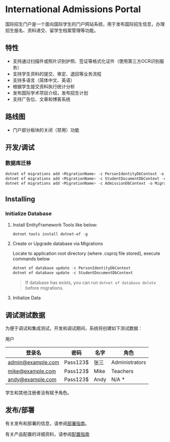 # International Admissions Portal

国际招生门户是一个面向国际学生的门户网站系统，用于发布国际招生信息，办理招生报名、资料递交、留学生档案管理等功能。

## 特性

* 支持通过扫描件或照片识别护照、签证等格式化证件（使用第三方OCR识别服务）
* 支持学生资料的提交、审定、退回等业务流程
* 支持多语言（简体中文、英语）
* 根据学生提交资料执行统计分析
* 发布国际学术项目介绍，发布招生计划
* 支持广告位、文章和博客系统

## 路线图

* 门户部分板块的关闭（禁用）功能

## 开发/调试

### 数据库迁移

```powershell
dotnet ef migrations add <MigrationName> -c PersonIdentityDbContext -o Migrations/PersonIdentityDb
dotnet ef migrations add <MigrationName> -c StudentDocumentDbContext -o Migrations/StudentDocumentDb
dotnet ef migrations add <MigrationName> -c AdmissionDbContext -o Migrations/AdmissionDb
```

## Installing

### Initialize Database

1. Install EntityFramework Tools like below:

    ```powershell
    dotnet tools install dotnet-ef -g
    ```

2. Create or Upgrade database via Migrations

    Locate to application root directory (where .csproj file stored), execute commands below

    ```powershell
    dotnet ef database update -c PersonIdentityDbContext
    dotnet ef database update -c StudentDocumentDbContext
    ```

    > If database has exists, you can run `dotnet ef database delete` before migrations.

3. Initialize Data

## 调试测试数据

为便于调试和集成测试，开发和调试期间，系统将创建如下测试数据：

用户

|登录名|密码|名字|角色|
|---|---|---|---|
|<admin@example.com>|Pass123$|张三|Administrators|
|<mike@example.com>|Pass123$|Mike|Teachers|
|<andy@example.com>|Pass123$|Andy|N/A *|

学生和其他注册者没有赋予角色。

## 发布/部署

有关发布和部署的信息，请参阅[部署指南](docs/Deployment.md)。

有关产品配置的详细资料，请参阅[配置指南](docs/ConfigurationGuide.md)
